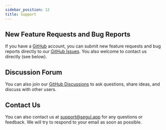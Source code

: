 ```yaml
---
sidebar_position: 12
title: Support
---
```


## New Feature Requests and Bug Reports

If you have a [GitHub](https://github.com/) account, you can submit new feature requests and bug reports directly to our [GitHub Issues](https://github.com/hhandika/segul/issues). You also welcome to contact us directly (see below).

## Discussion Forum

You can also join our [GitHub Discussions](https://github.com/hhandika/segul/discussions) to ask questions, share ideas, and discuss with other users.

## Contact Us

You can also contact us at [support@segul.app](mailto:support@segul.app) for any questions or feedback. We will try to respond to your email as soon as possible.
